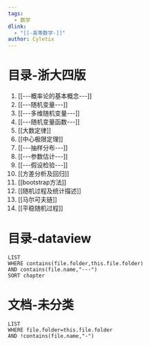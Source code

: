 ```yaml
---
tags:
  - 数学
dlink:
  - "[[-高等数学-]]"
author: Cyletix
---
```

# 目录-浙大四版
1. [[---概率论的基本概念---]]
2. [[---随机变量---]]
3. [[---多维随机变量---]]
4. [[---随机变量函数---]]
5. [[大数定律]]
6. [[中心极限定理]]
7. [[---抽样分布---]]
8. [[---参数估计---]]
9. [[---假设检验---]]
10. [[方差分析及回归]]
11. [[bootstrap方法]]
12. [[随机过程及统计描述]]
13. [[马尔可夫链]]
14. [[平稳随机过程]]
# 目录-dataview
```dataview
LIST
WHERE contains(file.folder,this.file.folder)
AND contains(file.name,"---")
SORT chapter
```
# 文档-未分类
```dataview
LIST
WHERE file.folder=this.file.folder
AND !contains(file.name,"-")
```